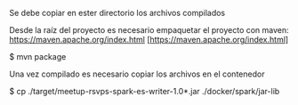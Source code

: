 Se debe copiar en ester directorio los archivos compilados

Desde la raíz del proyecto es necesario empaquetar el proyecto con maven: https://maven.apache.org/index.html [https://maven.apache.org/index.html]

$ mvn package 

Una vez compilado es necesario copiar los archivos en el contenedor

$ cp ./target/meetup-rsvps-spark-es-writer-1.0*.jar ./docker/spark/jar-lib